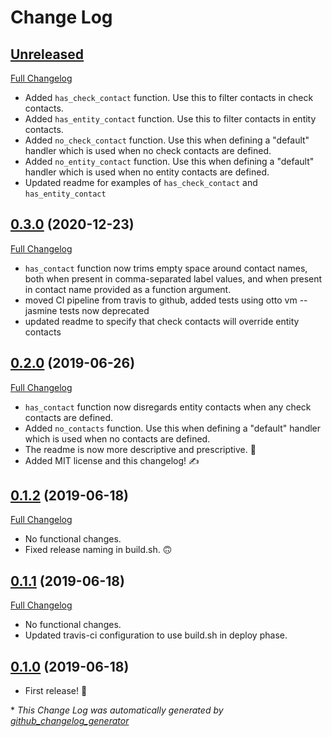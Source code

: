 # Change Log

## [Unreleased](https://github.com/sensu/sensu-go-has-contact-filter/tree/HEAD)
[Full Changelog](https://github.com/sensu/sensu-go-has-contact-filter/compare/0.3.0...HEAD)
- Added `has_check_contact` function. Use this to filter contacts in check contacts.
- Added `has_entity_contact` function. Use this to filter contacts in entity contacts.
- Added `no_check_contact` function. Use this when defining a "default" handler which is used when no check contacts are defined.
- Added `no_entity_contact` function. Use this when defining a "default" handler which is used when no entity contacts are defined.
- Updated readme for examples of `has_check_contact` and `has_entity_contact`


## [0.3.0](https://github.com/sensu/sensu-go-has-contact-filter/tree/0.3.0) (2020-12-23)
[Full Changelog](https://github.com/sensu/sensu-go-has-contact-filter/compare/0.2.0...0.3.0)

- `has_contact` function now trims empty space around contact names, both when present in comma-separated label values, and when present in contact name provided as a function argument.
- moved CI pipeline from travis to github, added tests using otto vm -- jasmine tests now deprecated
- updated readme to specify that check contacts will override entity contacts

## [0.2.0](https://github.com/sensu/sensu-go-has-contact-filter/tree/0.2.0) (2019-06-26)
[Full Changelog](https://github.com/sensu/sensu-go-has-contact-filter/compare/0.1.2...0.2.0)

- `has_contact` function now disregards entity contacts when any check contacts are defined.
- Added `no_contacts` function. Use this when defining a "default" handler which is used when no contacts are defined.
- The readme is now more descriptive and prescriptive. 🤩
- Added MIT license and this changelog! ✍️

## [0.1.2](https://github.com/sensu/sensu-go-has-contact-filter/tree/0.1.2) (2019-06-18)
[Full Changelog](https://github.com/sensu/sensu-go-has-contact-filter/compare/0.1.1...0.1.2)

- No functional changes.
- Fixed release naming in build.sh. 🙃

## [0.1.1](https://github.com/sensu/sensu-go-has-contact-filter/tree/0.1.1) (2019-06-18)
[Full Changelog](https://github.com/sensu/sensu-go-has-contact-filter/compare/0.1.0...0.1.1)

- No functional changes.
- Updated travis-ci configuration to use build.sh in deploy phase.

## [0.1.0](https://github.com/sensu/sensu-go-has-contact-filter/tree/0.1.0) (2019-06-18)

- First release! 🎉

\* *This Change Log was automatically generated by [github_changelog_generator](https://github.com/skywinder/Github-Changelog-Generator)*
